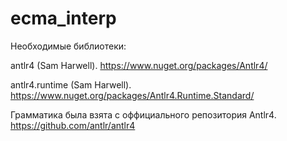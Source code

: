 # ecma_interp
Необходимые библиотеки:

antlr4 (Sam Harwell). https://www.nuget.org/packages/Antlr4/

antlr4.runtime (Sam Harwell). https://www.nuget.org/packages/Antlr4.Runtime.Standard/


Грамматика была взята с оффициального репозитория Antlr4. https://github.com/antlr/antlr4

